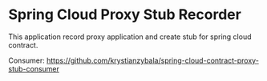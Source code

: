 # Spring Cloud Proxy Stub Recorder


This application record proxy application and create stub for spring cloud contract.


Consumer: https://github.com/krystianzybala/spring-cloud-contract-proxy-stub-consumer 

